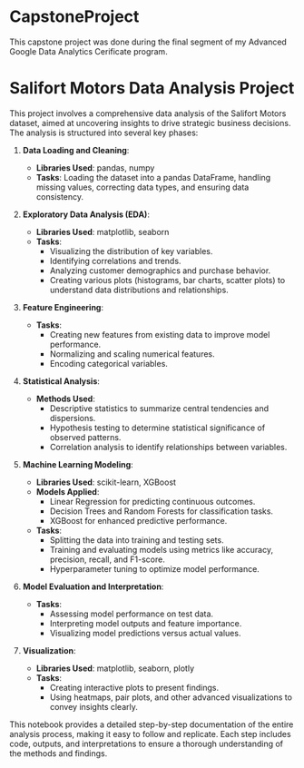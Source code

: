 # CapstoneProject
This capstone project was done during the final segment of my Advanced Google Data Analytics Cerificate program. 
# Salifort Motors Data Analysis Project

This project involves a comprehensive data analysis of the Salifort Motors dataset, aimed at uncovering insights to drive strategic business decisions. The analysis is structured into several key phases:

1. **Data Loading and Cleaning**:
   - **Libraries Used**: pandas, numpy
   - **Tasks**: Loading the dataset into a pandas DataFrame, handling missing values, correcting data types, and ensuring data consistency.

2. **Exploratory Data Analysis (EDA)**:
   - **Libraries Used**: matplotlib, seaborn
   - **Tasks**: 
     - Visualizing the distribution of key variables.
     - Identifying correlations and trends.
     - Analyzing customer demographics and purchase behavior.
     - Creating various plots (histograms, bar charts, scatter plots) to understand data distributions and relationships.

3. **Feature Engineering**:
   - **Tasks**: 
     - Creating new features from existing data to improve model performance.
     - Normalizing and scaling numerical features.
     - Encoding categorical variables.

4. **Statistical Analysis**:
   - **Methods Used**: 
     - Descriptive statistics to summarize central tendencies and dispersions.
     - Hypothesis testing to determine statistical significance of observed patterns.
     - Correlation analysis to identify relationships between variables.

5. **Machine Learning Modeling**:
   - **Libraries Used**: scikit-learn, XGBoost
   - **Models Applied**: 
     - Linear Regression for predicting continuous outcomes.
     - Decision Trees and Random Forests for classification tasks.
     - XGBoost for enhanced predictive performance.
   - **Tasks**: 
     - Splitting the data into training and testing sets.
     - Training and evaluating models using metrics like accuracy, precision, recall, and F1-score.
     - Hyperparameter tuning to optimize model performance.

6. **Model Evaluation and Interpretation**:
   - **Tasks**: 
     - Assessing model performance on test data.
     - Interpreting model outputs and feature importance.
     - Visualizing model predictions versus actual values.

7. **Visualization**:
   - **Libraries Used**: matplotlib, seaborn, plotly
   - **Tasks**: 
     - Creating interactive plots to present findings.
     - Using heatmaps, pair plots, and other advanced visualizations to convey insights clearly.

This notebook provides a detailed step-by-step documentation of the entire analysis process, making it easy to follow and replicate. Each step includes code, outputs, and interpretations to ensure a thorough understanding of the methods and findings.

